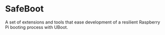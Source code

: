 # SafeBoot
A set of extensions and tools that ease development of a resilient Raspberry Pi booting process with UBoot.

